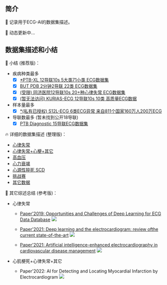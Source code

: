 ##  简介

 🚀 记录用于ECG-AI的数据集描述。
 
 📢 动态更新中...

##  数据集描述和小结
📘 小结 (推荐版)：
- 疾病种类最多
	- [x] [*PTB-XL 12导联10s 5大类71小类 ECG数据集](https://github.com/yanfang-research/ECG-AI/blob/main/aux/Arrhythmia_MI_other/ptbxl.txt)
	- [x] [BUT PDB 2分钟2导联 22类 ECG数据集](https://github.com/yanfang-research/ECG-AI/blob/main/aux/Arrhythmia/BUT-PTB.txt)
	- [x] [(受限) 同济医院12导联10s 20+种心律失常 ECG数据集](https://www.thelancet.com/journals/landig/article/PIIS2589-7500(20)30107-2/fulltext)
	- [x] [(暂无法访问) KURIAS-ECG 12导联10s 10类 高质量ECG数据](https://www.physionet.org/content/kurias-ecg/1.0/)
- 样本量最多
	- [x] [*(私有已授权) S12L-ECG 6类ECG异常 来自811个国家160万人200万ECG](https://www.nature.com/articles/s41467-020-15432-4)
- 导联数最多 (暂未找到公开18导联)
	- [x] [PTB Diagnostic 15导联ECG数据集](https://www.physionet.org/content/ptbdb/1.0.0/)

🔥 详细的数据集描述 (整理版)：
- [心律失常](https://github.com/yanfang-research/ECG-AI/tree/main/aux/Arrhythmia)
- [心律失常+心梗+其它](https://github.com/yanfang-research/ECG-AI/tree/main/aux/Arrhythmia_MI_other)
- [高血压](https://github.com/yanfang-research/ECG-AI/tree/main/aux/Hypertension)
- [心力衰竭](https://github.com/yanfang-research/ECG-AI/tree/main/aux/Heart_failure)
- [心源性猝死 SCD](https://github.com/yanfang-research/ECG-AI/tree/main/aux/Sudden_Cardiac_Death)
- [挑战赛](https://github.com/yanfang-research/ECG-AI/tree/main/aux/Challenge)
- [其它数据](https://github.com/yanfang-research/ECG-AI/tree/main/aux/Other)

🏃 其它综述总结 (参考版)：
- 心律失常
	-  [Paper'2019: Opportunities and Challenges of Deep Learning for ECG Data Database](https://arxiv.org/pdf/2001.01550.pdf)
![](https://github.com/yanfang-research/ECG-AI/blob/main/aux/Arrhythmia/PNG/Databases_summary_paper_1.jpg)

	- [Paper'2021: Deep learning and the electrocardiogram: review ofthe current state-of-the-art](https://academic.oup.com/europace/article/23/8/1179/6132071)
![](https://github.com/yanfang-research/ECG-AI/blob/main/aux/Arrhythmia/PNG/Databases_summary_paper_2.jpg)

	- [Paper'2021: Artificial intelligence-enhanced electrocardiography in cardiovascular disease management](https://www.nature.com/articles/s41569-020-00503-2.pdf)
![](https://github.com/yanfang-research/ECG-AI/blob/main/aux/Arrhythmia/PNG/Databases_summary_paper_3.jpg)

- 心肌梗死+心律失常+其它
	- Paper'2022: AI for Detecting and Locating Myocardial Infarction by Electrocardiogram
![](https://github.com/yanfang-research/ECG-AI/blob/main/aux/Arrhythmia/PNG/Databases_summary_paper_4.jpg)
